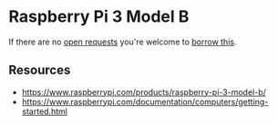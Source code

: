 # Raspberry Pi 3 Model B
If there are no [open requests](../../../../issues?q=is%3Aissue+is%3Aopen+%22Raspberry+Pi+3+Model+B%22+in%3Atitle) you're welcome to [borrow this](../../../../issues/new?title=Borrow%20request%20for%20Raspberry%20Pi%203%20Model%20B&body=1%20piece%20of%20[this](../blob/main/Hardware/Computers/Raspberry_Pi_3_Model_B.md)%20for%20~2%20weeks.).

## Resources
- https://www.raspberrypi.com/products/raspberry-pi-3-model-b/
- https://www.raspberrypi.com/documentation/computers/getting-started.html

